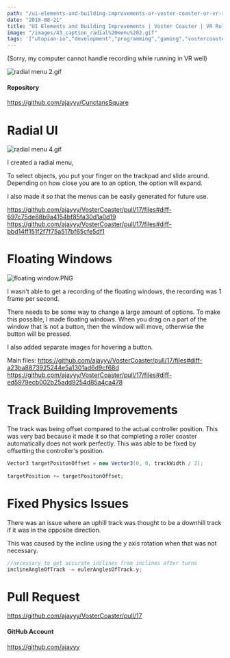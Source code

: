 ```yaml
---
path: "/ui-elements-and-building-improvements-or-voster-coaster-or-vr-roller-coaster-building-and-tycoon-game-or-development-update-1534825023124"
date: "2018-08-21"
title: "UI Elements and Building Improvements | Voster Coaster | VR Roller Coaster Building and Tycoon Game | Development Update"
image: "/images/43_caption_radial%20menu%202.gif"
tags: '["utopian-io","development","programming","gaming","vostercoaster"]'
---
```


(Sorry, my computer cannot handle recording while running in VR well)

![radial menu 2.gif](./images/radial%20menu%202.gif)

#### Repository
https://github.com/ajayyy/CunctansSquare

# Radial UI

![radial menu 4.gif](./images/radial%20menu%204.gif)

I created a radial menu,

To select objects, you put your finger on the trackpad and slide around. Depending on how close you are to an option, the option will expand.

I also made it so that the menus can be easily generated for future use.

https://github.com/ajayyy/VosterCoaster/pull/17/files#diff-697c75de88b9a4154bf85fa30d1a0d19
https://github.com/ajayyy/VosterCoaster/pull/17/files#diff-bbd14ff151f2f7f75a517bf65cfe5df1

# Floating Windows

![floating window.PNG](./images/floating%20window.PNG)

I wasn't able to get a recording of the floating windows, the recording was 1 frame per second.

There needs to be some way to change a large amount of options. To make this possible, I made floating windows. When you drag on a part of the window that is not a button, then the window will move, otherwise the button will be pressed.

I also added separate images for hovering a button.

Main files:
https://github.com/ajayyy/VosterCoaster/pull/17/files#diff-a23ba8873925244e5a1301ad6d9cf68d
https://github.com/ajayyy/VosterCoaster/pull/17/files#diff-ed5979ecb002b25add9254d85a4ca478

# Track Building Improvements

The track was being offset compared to the actual controller position. This was very bad because it made it so that completing a roller coaster automatically does not work perfectly. This was able to be fixed by offsetting the controller's position.

```C#
Vector3 targetPositonOffset = new Vector3(0, 0, trackWidth / 2);
             
targetPosition += targetPositonOffset;
```

# Fixed Physics Issues

There was an issue where an uphill track was thought to be a downhill track if it was in the opposite direction.

This was caused by the incline using the y axis rotation when that was not necessary.

```c#
//necessary to get accurate inclines from inclines after turns
inclineAngleOfTrack -= eulerAnglesOfTrack.y;
```

# Pull Request
https://github.com/ajayyy/VosterCoaster/pull/17

#### GitHub Account
https://github.com/ajayyy
